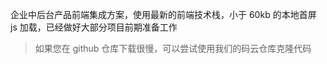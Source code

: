 企业中后台产品前端集成方案，使用最新的前端技术栈，小于 60kb 的本地首屏 js 加载，已经做好大部分项目前期准备工作


> 如果您在 github 仓库下载很慢，可以尝试使用我们的码云仓库克隆代码
